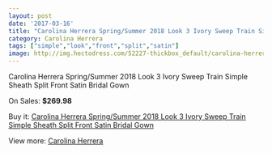 ```yaml
---
layout: post
date: '2017-03-16'
title: "Carolina Herrera Spring/Summer 2018 Look 3 Ivory Sweep Train Simple Sheath Split Front Satin Bridal Gown"
category: Carolina Herrera
tags: ["simple","look","front","split","satin"]
image: http://img.hectodress.com/52227-thickbox_default/carolina-herrera-spring-summer-2018-look-3-ivory-sweep-train-simple-sheath-split-front-satin-bridal-gown.jpg
---
```

Carolina Herrera Spring/Summer 2018 Look 3 Ivory Sweep Train Simple Sheath Split Front Satin Bridal Gown

On Sales: **$269.98**
<a href="https://www.hectodress.com/carolina-herrera/16465-carolina-herrera-spring-summer-2018-look-3-ivory-sweep-train-simple-sheath-split-front-satin-bridal-gown.html"><amp-img layout="responsive" width="600" height="600" src="//img.hectodress.com/52227-thickbox_default/carolina-herrera-spring-summer-2018-look-3-ivory-sweep-train-simple-sheath-split-front-satin-bridal-gown.jpg" alt="Carolina Herrera Spring/Summer 2018 Look 3 Ivory Sweep Train Simple Sheath Split Front Satin Bridal Gown 0" /></a>
<a href="https://www.hectodress.com/carolina-herrera/16465-carolina-herrera-spring-summer-2018-look-3-ivory-sweep-train-simple-sheath-split-front-satin-bridal-gown.html"><amp-img layout="responsive" width="600" height="600" src="//img.hectodress.com/52229-thickbox_default/carolina-herrera-spring-summer-2018-look-3-ivory-sweep-train-simple-sheath-split-front-satin-bridal-gown.jpg" alt="Carolina Herrera Spring/Summer 2018 Look 3 Ivory Sweep Train Simple Sheath Split Front Satin Bridal Gown 1" /></a>
<a href="https://www.hectodress.com/carolina-herrera/16465-carolina-herrera-spring-summer-2018-look-3-ivory-sweep-train-simple-sheath-split-front-satin-bridal-gown.html"><amp-img layout="responsive" width="600" height="600" src="//img.hectodress.com/52228-thickbox_default/carolina-herrera-spring-summer-2018-look-3-ivory-sweep-train-simple-sheath-split-front-satin-bridal-gown.jpg" alt="Carolina Herrera Spring/Summer 2018 Look 3 Ivory Sweep Train Simple Sheath Split Front Satin Bridal Gown 2" /></a>

Buy it: [Carolina Herrera Spring/Summer 2018 Look 3 Ivory Sweep Train Simple Sheath Split Front Satin Bridal Gown](https://www.hectodress.com/carolina-herrera/16465-carolina-herrera-spring-summer-2018-look-3-ivory-sweep-train-simple-sheath-split-front-satin-bridal-gown.html "Carolina Herrera Spring/Summer 2018 Look 3 Ivory Sweep Train Simple Sheath Split Front Satin Bridal Gown")

View more: [Carolina Herrera](https://www.hectodress.com/323-carolina-herrera "Carolina Herrera")